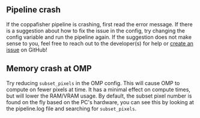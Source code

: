 ## Pipeline crash

If the coppafisher pipeline is crashing, first read the error message. If there is a suggestion about how to fix the
issue in the config, try changing the config variable and run the pipeline again. If the suggestion does not make sense
to you, feel free to reach out to the developer(s) for help or
[create an issue](https://github.com/paulshuker/coppafisher/issues/new?assignees=&labels=&projects=&template=bug.md&title=)
on GitHub!

## Memory crash at OMP

Try reducing `subset_pixels` in the OMP config. This will cause OMP to compute on fewer pixels at time. It has a minimal
effect on compute times, but will lower the RAM/VRAM usage. By default, the subset pixel number is found on the fly
based on the PC's hardware, you can see this by looking at the pipeline.log file and searching for `subset_pixels`.
